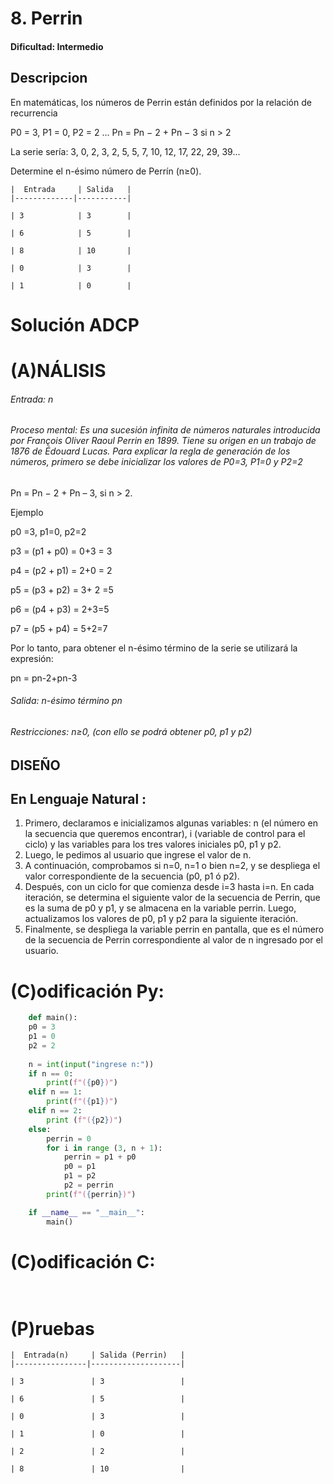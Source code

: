 # 8. Perrin

#### Dificultad: Intermedio

## Descripcion
En matemáticas, los números de Perrin están definidos por la relación de recurrencia

P0 = 3, P1 = 0, P2 = 2 …           Pn = Pn − 2 + Pn − 3 si n > 2

La serie sería:  3, 0, 2, 3, 2, 5, 5, 7, 10, 12, 17, 22, 29, 39...

Determine el n-ésimo número de Perrín (n≥0).

    |  Entrada     | Salida   |
    |-------------|-----------|
    
    | 3            | 3        |
    
    | 6            | 5        |
    
    | 8            | 10       |
    
    | 0            | 3        |
    
    | 1            | 0        |
    


# Solución ADCP

# (A)NÁLISIS
###### Entrada: n 
###### Proceso mental: Es una sucesión infinita de números naturales introducida por François Oliver Raoul Perrin en 1899. Tiene su origen en un trabajo de 1876 de Édouard Lucas. Para explicar la regla de generación de los números, primero se debe inicializar los valores de P0=3, P1=0 y P2=2
Pn = Pn − 2 + Pn – 3, si n > 2.

Ejemplo

p0 =3, p1=0, p2=2

p3 = (p1 + p0) = 0+3 = 3

p4 = (p2 + p1) = 2+0 = 2

p5 = (p3 + p2) = 3+ 2 =5

p6 = (p4 + p3) = 2+3=5

p7 = (p5 + p4) = 5+2=7

Por lo tanto, para obtener el n-ésimo término de la serie se utilizará la expresión:  

pn = pn-2+pn-3


###### Salida: n-ésimo término pn

###### Restricciones: n≥0, (con ello se podrá obtener p0, p1 y p2)


## DISEÑO 

## En  Lenguaje Natural : 
1.	Primero, declaramos e inicializamos algunas variables: n (el número en la secuencia que queremos encontrar), i (variable de control para el ciclo) y las variables para los tres valores iniciales p0, p1 y p2.
2.	Luego, le pedimos al usuario que ingrese el valor de n.
3.	A continuación, comprobamos si n=0, n=1 o bien n=2, y se despliega el valor correspondiente de la secuencia (p0, p1 ó p2).
4.	Después, con un ciclo for que comienza desde i=3 hasta i=n. En cada iteración, se determina el siguiente valor de la secuencia de Perrin, que es la suma de p0 y p1, y se almacena en la variable perrin. Luego, actualizamos los valores de p0, p1 y p2 para la siguiente iteración.
5.	Finalmente, se despliega la variable perrin en pantalla, que es el número de la secuencia de Perrin correspondiente al valor de n ingresado por el usuario.



# (C)odificación Py:
```py
    def main():
    p0 = 3
    p1 = 0
    p2 = 2
    
    n = int(input("ingrese n:"))
    if n == 0:
        print(f"({p0})")
    elif n == 1:
        print(f"({p1})")
    elif n == 2:
        print (f"({p2})")
    else:
        perrin = 0
        for i in range (3, n + 1):
            perrin = p1 + p0
            p0 = p1
            p1 = p2
            p2 = perrin
        print(f"({perrin})")

    if __name__ == "__main__":
        main()
```
# (C)odificación C:
```c
    
```
# (P)ruebas

    |  Entrada(n)     | Salida (Perrin)   |
    |----------------|--------------------|
    
    | 3               | 3                 |
    
    | 6               | 5                 |
    
    | 0               | 3                 |
    
    | 1               | 0                 |
    
    | 2               | 2                 |
    
    | 8               | 10                |

